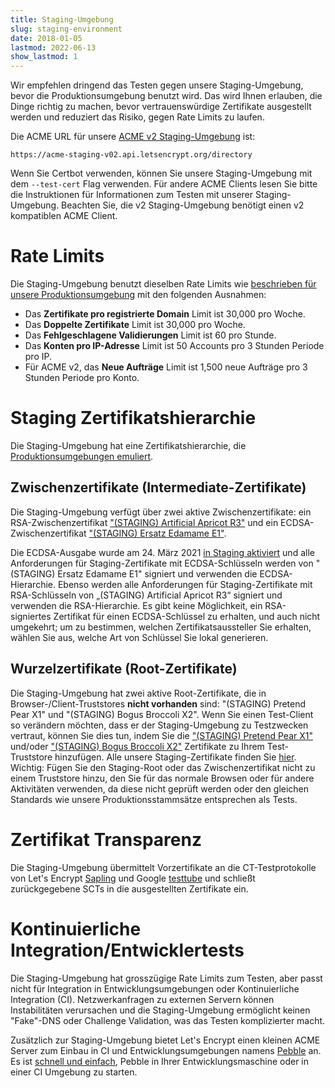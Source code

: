 ```yaml
---
title: Staging-Umgebung
slug: staging-environment
date: 2018-01-05
lastmod: 2022-06-13
show_lastmod: 1
---
```



Wir empfehlen dringend das Testen gegen unsere Staging-Umgebung, bevor die Produktionsumgebung benutzt wird. Das wird Ihnen erlauben, die Dinge richtig zu machen, bevor vertrauenswürdige Zertifikate ausgestellt werden und reduziert das Risiko, gegen Rate Limits zu laufen.

Die ACME URL für unsere [ACME v2 Staging-Umgebung](https://community.letsencrypt.org/t/staging-endpoint-for-acme-v2/49605) ist:

`https://acme-staging-v02.api.letsencrypt.org/directory`

Wenn Sie Certbot verwenden, können Sie unsere Staging-Umgebung mit dem `--test-cert` Flag verwenden. Für andere ACME Clients lesen Sie bitte die Instruktionen für Informationen zum Testen mit unserer Staging-Umgebung. Beachten Sie, die v2 Staging-Umgebung benötigt einen v2 kompatiblen ACME Client.

# Rate Limits

Die Staging-Umgebung benutzt dieselben Rate Limits wie [beschrieben für unsere Produktionsumgebung](/docs/rate-limits) mit den folgenden Ausnahmen:

* Das **Zertifikate pro registrierte Domain** Limit ist 30,000 pro Woche.
* Das **Doppelte Zertifikate** Limit ist 30,000 pro Woche.
* Das **Fehlgeschlagene Validierungen** Limit ist 60 pro Stunde.
* Das **Konten pro IP-Adresse** Limit ist 50 Accounts pro 3 Stunden Periode pro IP.
* Für ACME v2, das **Neue Aufträge** Limit ist 1,500 neue Aufträge pro 3 Stunden Periode pro Konto.

# Staging Zertifikatshierarchie

Die Staging-Umgebung hat eine Zertifikatshierarchie, die [Produktionsumgebungen emuliert](/certificates).

## Zwischenzertifikate (Intermediate-Zertifikate)

Die Staging-Umgebung verfügt über zwei aktive Zwischenzertifikate: ein RSA-Zwischenzertifikat ["(STAGING) Artificial Apricot R3"](/certs/staging/letsencrypt-stg-int-r3.pem) und ein ECDSA-Zwischenzertifikat ["(STAGING) Ersatz Edamame E1"](/certs/staging/letsencrypt-stg-int-e1.pem).

Die ECDSA-Ausgabe wurde am 24. März 2021 [in Staging aktiviert](https://community.letsencrypt.org/t/ecdsa-issuance-available-in-staging-march-24/147839) und alle Anforderungen für Staging-Zertifikate mit ECDSA-Schlüsseln werden von "(STAGING) Ersatz Edamame E1" signiert und verwenden die ECDSA-Hierarchie. Ebenso werden alle Anforderungen für Staging-Zertifikate mit RSA-Schlüsseln von „(STAGING) Artificial Apricot R3“ signiert und verwenden die RSA-Hierarchie. Es gibt keine Möglichkeit, ein RSA-signiertes Zertifikat für einen ECDSA-Schlüssel zu erhalten, und auch nicht umgekehrt; um zu bestimmen, welchen Zertifikatsaussteller Sie erhalten, wählen Sie aus, welche Art von Schlüssel Sie lokal generieren.

## Wurzelzertifikate (Root-Zertifikate)

Die Staging-Umgebung hat zwei aktive Root-Zertifikate, die in Browser-/Client-Truststores **nicht vorhanden** sind: "(STAGING) Pretend Pear X1" und "(STAGING) Bogus Broccoli X2". Wenn Sie einen Test-Client so verändern möchten, dass er der Staging-Umgebung zu Testzwecken vertraut, können Sie dies tun, indem Sie die ["(STAGING) Pretend Pear X1"](/certs/staging/letsencrypt-stg-root-x1.pem) und/oder ["(STAGING) Bogus Broccoli X2"](/certs/staging/letsencrypt-stg-root-x2.pem) Zertifikate zu Ihrem Test-Truststore hinzufügen. Alle unsere Staging-Zertifikate finden Sie [hier](https://github.com/letsencrypt/website/tree/master/static/certs/staging).  Wichtig: Fügen Sie den Staging-Root oder das Zwischenzertifikat nicht zu einem Truststore hinzu, den Sie für das normale Browsen oder für andere Aktivitäten verwenden, da diese nicht geprüft werden oder den gleichen Standards wie unsere Produktionsstammsätze entsprechen als Tests.

# Zertifikat Transparenz

Die Staging-Umgebung übermittelt Vorzertifikate an die CT-Testprotokolle von Let's Encrypt [Sapling](/docs/ct-logs) und Google [testtube](http://www.certificate-transparency.org/known-logs#TOC-Test-Logs) und schließt zurückgegebene SCTs in die ausgestellten Zertifikate ein.

# Kontinuierliche Integration/Entwicklertests

Die Staging-Umgebung hat grosszügige Rate Limits zum Testen, aber passt nicht für Integration in Entwicklungsumgebungen oder Kontinuierliche Integration (CI). Netzwerkanfragen zu externen Servern können Instabilitäten verursachen und die Staging-Umgebung ermöglicht keinen "Fake"-DNS oder Challenge Validation, was das Testen komplizierter macht.

Zusätzlich zur Staging-Umgebung bietet Let's Encrypt einen kleinen ACME Server zum Einbau in CI und Entwicklungsumgebungen namens [Pebble](https://github.com/letsencrypt/pebble) an. Es ist [schnell und einfach](https://github.com/letsencrypt/pebble#docker), Pebble in Ihrer Entwicklungsmaschine oder in einer CI Umgebung zu starten.
